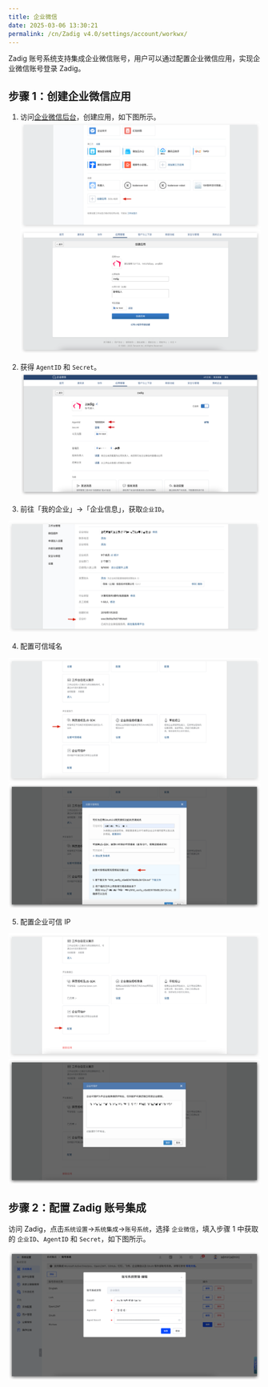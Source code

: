 ```yaml
---
title: 企业微信
date: 2025-03-06 13:30:21
permalink: /cn/Zadig v4.0/settings/account/workwx/
---
```


Zadig 账号系统支持集成企业微信账号，用户可以通过配置企业微信应用，实现企业微信账号登录 Zadig。

## 步骤 1：创建企业微信应用

1. 访问[企业微信后台](https://work.weixin.qq.com/wework_admin/frame#apps)，创建应用，如下图所示。
![workwx](../../../../_images/wx_1.png)
![workwx](../../../../_images/workwx_account_2.png)

2. 获得 `AgentID` 和 `Secret`。
![workwx](../../../../_images/workwx_account_3.png)

3. 前往「我的企业」->「企业信息」，获取`企业ID`。

![workwx](../../../../_images/wx_4.png)

4. 配置可信域名

![workwx](../../../../_images/wx_5.png)
![workwx](../../../../_images/wx_6.png)

5. 配置企业可信 IP

![workwx](../../../../_images/wx_7.png)
![workwx](../../../../_images/wx_8.png)

## 步骤 2：配置 Zadig 账号集成

访问 Zadig，点击`系统设置`->`系统集成`->`账号系统`，选择 `企业微信`，填入步骤 1 中获取的 `企业ID`、`AgentID` 和 `Secret`，如下图所示。

![workwx](../../../../_images/workwx_account_4.png)
